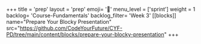 +++
title = 'prep'
layout = 'prep'
emoji= '📝'
menu_level = ['sprint']
weight = 1
backlog= 'Course-Fundamentals'
backlog_filter= 'Week 3'
[[blocks]]
name="Prepare Your Blocky Presentation"
src="https://github.com/CodeYourFuture/CYF-PD/tree/main/content/blocks/prepare-your-blocky-presentation"
+++

